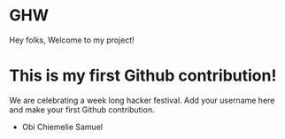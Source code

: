 # GHW

Hey folks,
Welcome to my project!

# This is my first Github contribution!

We are celebrating a week long hacker festival. Add your username here and make your first Github contribution.
- Obi Chiemelie Samuel